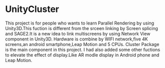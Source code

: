 # UnityCluster
This project is for people who wants to learn Parallel Rendering by using Unity3D.This fuction is different from the srceen linking by Screen splicing and SAGE2.It is a new idea to link multiscreens by using Network View component in Unity3D.
Hardware is combine by WIFI network,five 4K screens,an android smartphone,Leap Motion and 5 CPUs.
Cluster Package is the main component in this project.
I had also added some other fuctions to elevate the effect of display.Like AR modle display in Android phone and Leap Motion.
